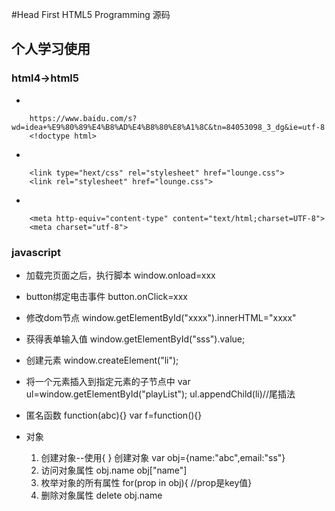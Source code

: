#Head First HTML5 Programming 源码
## 个人学习使用

### html4->html5
+ 
```
    https://www.baidu.com/s?wd=idea+%E9%80%89%E4%B8%AD%E4%B8%80%E8%A1%8C&tn=84053098_3_dg&ie=utf-8
    <!doctype html>
```
+
```
    <link type="hext/css" rel="stylesheet" href="lounge.css">
    <link rel="stylesheet" href="lounge.css">    
```
+
```
    <meta http-equiv="content-type" content="text/html;charset=UTF-8">
    <meta charset="utf-8">
```

### javascript
+ 加载完页面之后，执行脚本
    window.onload=xxx
+ button绑定电击事件 
    button.onClick=xxx
+ 修改dom节点
    window.getElementById("xxxx").innerHTML="xxxx"
+ 获得表单输入值
    window.getElementById("sss").value;
+ 创建元素
    window.createElement("li");
+ 将一个元素插入到指定元素的子节点中
   var ul=window.getElementById("playList");
   ul.appendChild(li)//尾插法
   
+ 匿名函数
    function(abc){}
    var f=function(){}
    
+ 对象
   1. 创建对象--使用{ } 创建对象
   var obj={name:"abc",email:"ss"}
   2. 访问对象属性
   obj.name
   obj["name"]
   3. 枚举对象的所有属性
   for(prop in obj){ //prop是key值}
   4. 删除对象属性
   delete obj.name
    